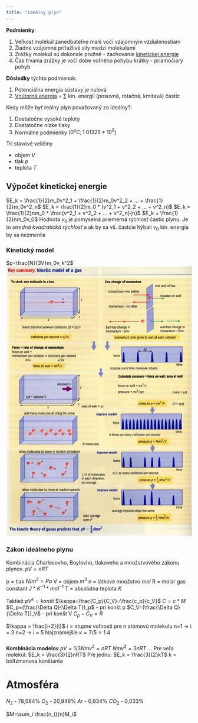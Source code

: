 ```yaml
---
title: "Ideálny plyn"
---
```


**Podmienky**:
1. Veľkost molekúl zanedbateľne malé voči vzájomným vzdialenostiam
2. Žiadne vzájomné príťažlivé sily medzi molekulami
3. Zrážky molekúl sú dokonale pružné - zachovanie [kinetickej energie](fyz/kinetická-energia.md)
4. Čas trvania zrážky je voči dobe voľného pohybu krátky - priamočiarý pohyb

**Dôsledky** týchto podmienok:
1. Potenciálna energia sústavy je nulová
2. [Vnútorná energia](fyz/vnútorná%20energia.md) = $\sum$ kin. energií (posuvná, rotačná, kmitavá) častíc

Kedy môže byť reálny plyn považovaný za ideálny?:
1. Dostatočne vysoké teploty
2. Dostatočne nízke tlaky
3. Normálne podmienky ($0^oC; 1.01325*10^5$)

Tri stavové veličiny
- objem $V$
- tlak $p$
- teplota $T$

## Výpočet kinetickej energie
$E_k = \frac{1}{2}m_0v^2_1 + \frac{1}{2}m_0v^2_2 + ... + \frac{1}{2}m_0v^2_n$
$E_k = \frac{1}{2}m_0 * (v^2_1 + v^2_2 + ... + v^2_n)$
$E_k = \frac{1}{2}nm_0 * \frac{v^2_1 + v^2_2 + ... + v^2_n}{n}$
$E_k = \frac{1}{2}nm_0v_0$
Hodnota $v_0$ je pomyselná priemerná rýchlosť častíc plynu.
Je to *stredná kvadratická rýchlosť* a ak by sa vš. častcie hýbali $v_0$ kin. energia by sa nezmenila

### Kinetický model
$p=\frac{N}{3V}m_0v_k^2$
![idealnytlak](attachments/idealnytlak.jpeg)

### Zákon ideálneho plynu
Kombinácia Charlesovho, Boylovho, tlakoveho a množstvového zákonu plynov.
$pV = nRT$

p = tlak $N/m^2=Pa$
V = objem $m^3$
n = látkové množstvo $mol$
R = molar gas constant $J*K^{-1}*mol^{-1}$
T = absolútna teplota $K$

Taktiež
$pV^{\kappa}=konšt$
$\kappa=\frac{C_p}{C_V}=\frac{c_p}{c_V}$
$C=c*M$
$C_p=(\frac{\Delta Q}{\Delta T})_p$ - pri konšt p
$C_V=(\frac{\Delta Q}{\Delta T})_V$ - pri konšt V
$C_p-C_V=R$

$\kappa = \frac{i+2}{i}$
$i=\text{stupne voľnosti pre n atómovú molekulu}$
n=1 -> i = 3
n=2 -> i = 5
Najznámejšie $\kappa = 7/5 = 1.4$

### 

**Kombinácia modelov**
$pV=1/3Nmv^2=nRT$
$Nmv^2 = 3nRT$
$...$
Pre veľa molekúl:
$E_k = \frac{3}{2}nRT$
Pre jednu:
$E_k = \frac{3}{2}kT$
k = boltzmanova konštanta

# Atmosféra
$N_2$ - 78,084%
$O_2$ - 20,946%
$Ar$ - 0,934%
$CO_2$ - 0,033%

$M=\sum_i \frac{n_i}{n}M_i$
